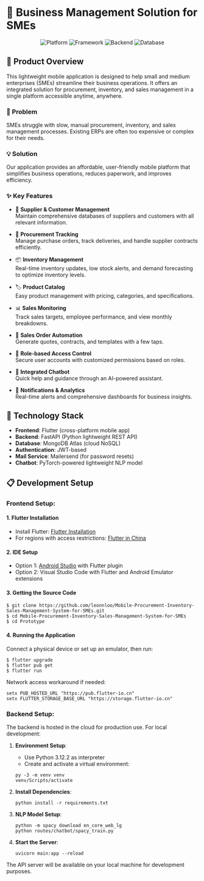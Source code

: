 # 📱 Business Management Solution for SMEs

<p align="center">
  <img src="https://img.shields.io/badge/Platform-Mobile-blue" alt="Platform">
  <img src="https://img.shields.io/badge/Framework-Flutter-blue" alt="Framework">
  <img src="https://img.shields.io/badge/Backend-FastAPI-green" alt="Backend">
  <img src="https://img.shields.io/badge/Database-MongoDB-green" alt="Database">
</p>

## 🚀 Product Overview

This lightweight mobile application is designed to help small and medium enterprises (SMEs) streamline their business operations. It offers an integrated solution for procurement, inventory, and sales management in a single platform accessible anytime, anywhere.

### 🎯 Problem

SMEs struggle with slow, manual procurement, inventory, and sales management processes. Existing ERPs are often too expensive or complex for their needs.

### 💡 Solution

Our application provides an affordable, user-friendly mobile platform that simplifies business operations, reduces paperwork, and improves efficiency.

### ✨ Key Features

- 🤝 **Supplier & Customer Management**  
  Maintain comprehensive databases of suppliers and customers with all relevant information.

- 📝 **Procurement Tracking**  
  Manage purchase orders, track deliveries, and handle supplier contracts efficiently.

- 📦 **Inventory Management**  
  Real-time inventory updates, low stock alerts, and demand forecasting to optimize inventory levels.

- 🏷️ **Product Catalog**  
  Easy product management with pricing, categories, and specifications.

- 📊 **Sales Monitoring**  
  Track sales targets, employee performance, and view monthly breakdowns.

- 📑 **Sales Order Automation**  
  Generate quotes, contracts, and templates with a few taps.

- 👥 **Role-based Access Control**  
  Secure user accounts with customized permissions based on roles.

- 🤖 **Integrated Chatbot**  
  Quick help and guidance through an AI-powered assistant.

- 🔔 **Notifications & Analytics**  
  Real-time alerts and comprehensive dashboards for business insights.

## 🔧 Technology Stack

- **Frontend**: Flutter (cross-platform mobile app)
- **Backend**: FastAPI (Python lightweight REST API)
- **Database**: MongoDB Atlas (cloud NoSQL)
- **Authentication**: JWT-based
- **Mail Service**: Mailersend (for password resets)
- **Chatbot**: PyTorch-powered lightweight NLP model

## 📋 Development Setup

### Frontend Setup:

#### 1. Flutter Installation

- Install Flutter: [Flutter Installation](https://flutter.dev/docs/get-started/install)
- For regions with access restrictions: [Flutter in China](https://docs.flutter.dev/community/china)

#### 2. IDE Setup

- Option 1: [Android Studio](https://developer.android.com/studio) with Flutter plugin
- Option 2: Visual Studio Code with Flutter and Android Emulator extensions

#### 3. Getting the Source Code

```
$ git clone https://github.com/leonnloo/Mobile-Procurement-Inventory-Sales-Management-System-for-SMEs.git
$ cd Mobile-Procurement-Inventory-Sales-Management-System-for-SMEs
$ cd Prototype
```

#### 4. Running the Application

Connect a physical device or set up an emulator, then run:

```
$ flutter upgrade
$ flutter pub get
$ flutter run
```

Network access workaround if needed:

```
setx PUB_HOSTED_URL "https://pub.flutter-io.cn"
setx FLUTTER_STORAGE_BASE_URL "https://storage.flutter-io.cn"
```

### Backend Setup:

The backend is hosted in the cloud for production use. For local development:

1. **Environment Setup**:

   - Use Python 3.12.2 as interpreter
   - Create and activate a virtual environment:

   ```
   py -3 -m venv venv
   venv/Scripts/activate
   ```

2. **Install Dependencies**:

   ```
   python install -r requirements.txt
   ```

3. **NLP Model Setup**:

   ```
   python -m spacy download en_core_web_lg
   python routes/chatbot/spacy_train.py
   ```

4. **Start the Server**:
   ```
   uvicorn main:app --reload
   ```

The API server will be available on your local machine for development purposes.
